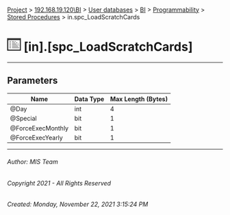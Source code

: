 #### 

[Project](../../../../../index.md) > [192.168.19.120\\BI](../../../../index.md) > [User databases](../../../index.md) > [BI](../../index.md) > [Programmability](../index.md) > [Stored Procedures](Stored_Procedures.md) > in.spc_LoadScratchCards

# ![Stored Procedures](../../../../../Images/StoredProcedure32.png) [in].[spc_LoadScratchCards]

---

## <a name="#parameters"></a>Parameters

| Name | Data Type | Max Length (Bytes) |
|---|---|---|
| @Day | int | 4 |
| @Special | bit | 1 |
| @ForceExecMonthly | bit | 1 |
| @ForceExecYearly | bit | 1 |


---

###### Author:  MIS Team

###### Copyright 2021 - All Rights Reserved

###### Created: Monday, November 22, 2021 3:15:24 PM

